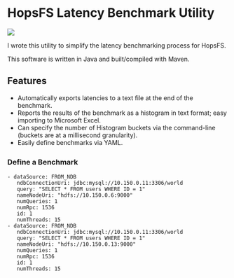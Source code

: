 # HopsFS Latency Benchmark Utility

![](https://i.imgur.com/mZ6D7gD.png)

I wrote this utility to simplify the latency benchmarking process for HopsFS.

This software is written in Java and built/compiled with Maven. 

## Features

- Automatically exports latencies to a text file at the end of the benchmark.
- Reports the results of the benchmark as a histogram in text format; easy importing to Microsoft Excel.
- Can specify the number of Histogram buckets via the command-line (buckets are at a millisecond granularity).
- Easily define benchmarks via YAML.

### Define a Benchmark　

```
- dataSource: FROM_NDB
   ndbConnectionUri: jdbc:mysql://10.150.0.11:3306/world
   query: "SELECT * FROM users WHERE ID = 1"
   nameNodeUri: "hdfs://10.150.0.6:9000"
   numQueries: 1
   numRpc: 1536
   id: 1
   numThreads: 15
- dataSource: FROM_NDB
   ndbConnectionUri: jdbc:mysql://10.150.0.11:3306/world
   query: "SELECT * FROM users WHERE ID = 1"
   nameNodeUri: "hdfs://10.150.0.13:9000"
   numQueries: 1
   numRpc: 1536
   id: 1
   numThreads: 15
```
